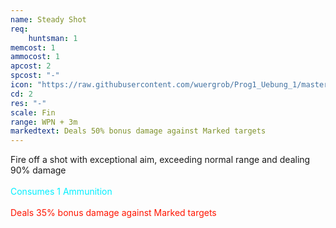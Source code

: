 ```yaml
---
name: Steady Shot
req: 
    huntsman: 1
memcost: 1
ammocost: 1
apcost: 2
spcost: "-"
icon: "https://raw.githubusercontent.com/wuergrob/Prog1_Uebung_1/master/media/skills/SteadyShot.png"
cd: 2
res: "-"
scale: Fin
range: WPN + 3m
markedtext: Deals 50% bonus damage against Marked targets
---
```

Fire off a shot with exceptional aim, exceeding normal range and dealing 90% damage<br><br>
            <font color='#00EFFF'>Consumes 1 Ammunition</font><br><br>
            <font color='#FF1500'>Deals 35% bonus damage against Marked targets</font>